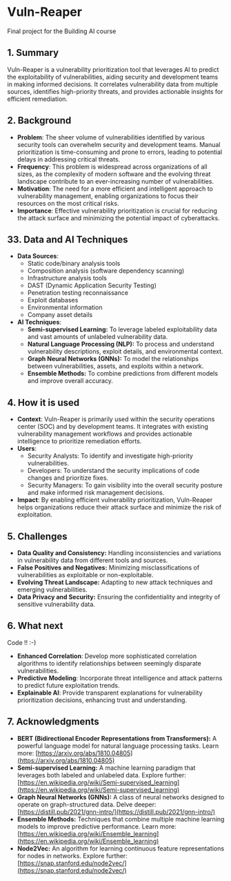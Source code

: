 # Vuln-Reaper

Final project for the Building AI course

## 1. Summary

Vuln-Reaper is a vulnerability prioritization tool that leverages AI to predict the exploitability of vulnerabilities, aiding security and development teams in making informed decisions. It correlates vulnerability data from multiple sources, identifies high-priority threats, and provides actionable insights for efficient remediation.

## 2. Background

* **Problem**: The sheer volume of vulnerabilities identified by various security tools can overwhelm security and development teams. Manual prioritization is time-consuming and prone to errors, leading to potential delays in addressing critical threats.
* **Frequency**: This problem is widespread across organizations of all sizes, as the complexity of modern software and the evolving threat landscape contribute to an ever-increasing number of vulnerabilities.
* **Motivation**: The need for a more efficient and intelligent approach to vulnerability management, enabling organizations to focus their resources on the most critical risks.
* **Importance**: Effective vulnerability prioritization is crucial for reducing the attack surface and minimizing the potential impact of cyberattacks.



## 33. Data and AI Techniques

* **Data Sources**: 
    * Static code/binary analysis tools
    * Composition analysis (software dependency scanning)
    * Infrastructure analysis tools
    * DAST (Dynamic Application Security Testing)
    * Penetration testing reconnaissance
    * Exploit databases
    * Environmental information
    * Company asset details
* **AI Techniques**:
    * **Semi-supervised Learning:** To leverage labeled exploitability data and vast amounts of unlabeled vulnerability data.
    * **Natural Language Processing (NLP):** To process and understand vulnerability descriptions, exploit details, and environmental context.
    * **Graph Neural Networks (GNNs):** To model the relationships between vulnerabilities, assets, and exploits within a network.
    * **Ensemble Methods:** To combine predictions from different models and improve overall accuracy.

## 4. How it is used

* **Context**: Vuln-Reaper is primarily used within the security operations center (SOC) and by development teams. It integrates with existing vulnerability management workflows and provides actionable intelligence to prioritize remediation efforts.
* **Users**: 
    * Security Analysts: To identify and investigate high-priority vulnerabilities.
    * Developers: To understand the security implications of code changes and prioritize fixes.
    * Security Managers: To gain visibility into the overall security posture and make informed risk management decisions.
* **Impact**: By enabling efficient vulnerability prioritization, Vuln-Reaper helps organizations reduce their attack surface and minimize the risk of exploitation.

## 5. Challenges

* **Data Quality and Consistency:** Handling inconsistencies and variations in vulnerability data from different tools and sources.
* **False Positives and Negatives:** Minimizing misclassifications of vulnerabilities as exploitable or non-exploitable.
* **Evolving Threat Landscape:** Adapting to new attack techniques and emerging vulnerabilities.
* **Data Privacy and Security:** Ensuring the confidentiality and integrity of sensitive vulnerability data.

## 6. What next

Code !!  :-)

* **Enhanced Correlation**: Develop more sophisticated correlation algorithms to identify relationships between seemingly disparate vulnerabilities.
* **Predictive Modeling**: Incorporate threat intelligence and attack patterns to predict future exploitation trends.
* **Explainable AI**: Provide transparent explanations for vulnerability prioritization decisions, enhancing trust and understanding.

## 7. Acknowledgments

* **BERT (Bidirectional Encoder Representations from Transformers):** A powerful language model for natural language processing tasks. Learn more: [https://arxiv.org/abs/1810.04805](https://arxiv.org/abs/1810.04805)
* **Semi-supervised Learning:** A machine learning paradigm that leverages both labeled and unlabeled data. Explore further: [https://en.wikipedia.org/wiki/Semi-supervised_learning](https://en.wikipedia.org/wiki/Semi-supervised_learning)
* **Graph Neural Networks (GNNs):** A class of neural networks designed to operate on graph-structured data. Delve deeper: [https://distill.pub/2021/gnn-intro/](https://distill.pub/2021/gnn-intro/)
* **Ensemble Methods:** Techniques that combine multiple machine learning models to improve predictive performance. Learn more: [https://en.wikipedia.org/wiki/Ensemble_learning](https://en.wikipedia.org/wiki/Ensemble_learning)
* **Node2Vec:** An algorithm for learning continuous feature representations for nodes in networks. Explore further: [https://snap.stanford.edu/node2vec/](https://snap.stanford.edu/node2vec/)
